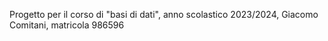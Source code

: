 Progetto per il corso di "basi di dati", anno scolastico 2023/2024, Giacomo Comitani, matricola 986596
